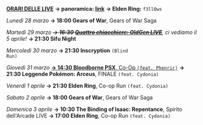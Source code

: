 <b><u>ORARI DELLE LIVE</u></b>
<b>→ panoramica: <a href="https://trello.com/b/iKwdSGf3/sabaku">link</a></b>
<b>→ Elden Ring:</b> <code>f3ll0ws</code>

<i>Lunedì 28 marzo</i>
<b>→ 18:00 Gears of War</b>, Gears of War Saga

<i>Martedì 29 marzo </i>
<i><s><b>→ 16:30 <a href="https://www.twitch.tv/oldgenproject">Quattro chiacchiere: OldGen LIVE</a></b></s>, ci vediamo il 5 aprile!</i>
<b>→ 21:30 Sifu Night</b>

<i>Mercoledì 30 marzo</i>
<b>→ 21:30 Inscryption</b> <code>(Blind Run)</code>

<i>Giovedì 31 marzo</i>
<b><a href="https://www.twitch.tv/phenrir_mailoki">→ 14:30 Bloodborne PSX</b>, Co-Op <code>(feat. Phenrir)</code></a>
<b>→ 21:30 Leggende Pokémon: Arceus</b>, FINALE <code>(feat. Cydonia)</code>

<i>Venerdì 1 aprile</i>
<b>→ 21:30 Elden Ring</b>, Co-op Run <code>(feat. Cydonia)</code>

<i>Sabato 2 aprile</i>
<b>→ 18:00 Gears of War</b>, Gears of War Saga

<i>Domenica 3 aprile</i>
<b>→ 10:30 The Binding of Isaac: Repentance</b>, Spirito dell'Arcade LIVE
<b>→ 17:00 Elden Ring</b>, Co-op Run <code>(feat. Cydonia)</code>
